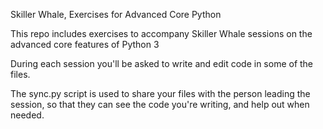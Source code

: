 Skiller Whale, Exercises for Advanced Core Python

This repo includes exercises to accompany Skiller Whale sessions on the advanced core features of Python 3

During each session you'll be asked to write and edit code in some of the files.

The sync.py script is used to share your files with the person leading the session, so that they can see the code you're writing, and help out when needed.
